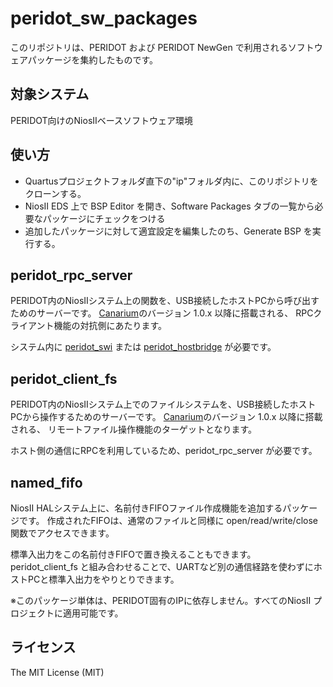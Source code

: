 # peridot\_sw\_packages

このリポジトリは、PERIDOT および PERIDOT NewGen で利用されるソフトウェアパッケージを集約したものです。

## 対象システム

PERIDOT向けのNiosIIベースソフトウェア環境

## 使い方

- Quartusプロジェクトフォルダ直下の"ip"フォルダ内に、このリポジトリをクローンする。
- NiosII EDS 上で BSP Editor を開き、Software Packages タブの一覧から必要なパッケージにチェックをつける
- 追加したパッケージに対して適宜設定を編集したのち、Generate BSP を実行する。

## peridot\_rpc\_server

PERIDOT内のNiosIIシステム上の関数を、USB接続したホストPCから呼び出すためのサーバーです。
[Canarium](https://github.com/kimushu/canarium)のバージョン 1.0.x 以降に搭載される、
RPCクライアント機能の対抗側にあたります。

システム内に [peridot\_swi](https://github.com/kimushu/peridot_gen1_peripherals) または [peridot\_hostbridge](https://github.com/kimushu/peridot_peripherals) が必要です。

## peridot\_client\_fs

PERIDOT内のNiosIIシステム上でのファイルシステムを、USB接続したホストPCから操作するためのサーバーです。
[Canarium](https://github.com/kimushu/canarium)のバージョン 1.0.x 以降に搭載される、
リモートファイル操作機能のターゲットとなります。

ホスト側の通信にRPCを利用しているため、peridot\_rpc\_server が必要です。

## named\_fifo

NiosII HALシステム上に、名前付きFIFOファイル作成機能を追加するパッケージです。
作成されたFIFOは、通常のファイルと同様に open/read/write/close 関数でアクセスできます。

標準入出力をこの名前付きFIFOで置き換えることもできます。
peridot\_client\_fs と組み合わせることで、UARTなど別の通信経路を使わずにホストPCと標準入出力をやりとりできます。

※このパッケージ単体は、PERIDOT固有のIPに依存しません。すべてのNiosII プロジェクトに適用可能です。

## ライセンス

The MIT License (MIT)

